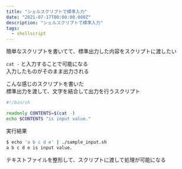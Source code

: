```yaml
---
title: "シェルスクリプトで標準入力"
date: "2021-07-17T00:00:00.000Z"
description: "シェルスクリプトで標準入力"
tags:
  - shellscript
---
```


簡単なスクリプトを書いてて、標準出力した内容をスクリプトに渡したい  

`cat -` と入力することで可能になる  
入力したものがそのまま出力される  

こんな感じのスクリプトを書いた  
標準出力を渡して、文字を結合して出力を行うスクリプト  

```sh
#!/bin/sh

readonly CONTENTS=$(cat -)
echo $CONTENTS "is input value."
```

実行結果  

```sh
$ echo 'a b c d e' | ./sample_input.sh
a b c d e is input value.
```

テキストファイルを整形して、スクリプトに渡して処理が可能になる  
